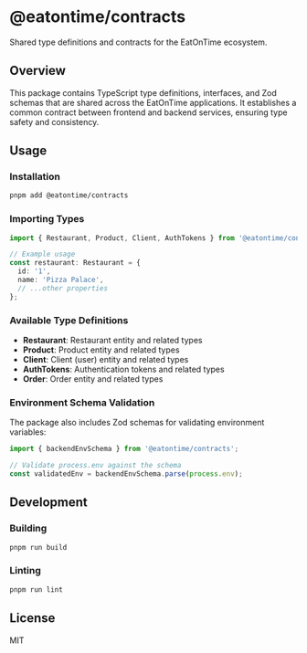 # @eatontime/contracts

Shared type definitions and contracts for the EatOnTime ecosystem.

## Overview

This package contains TypeScript type definitions, interfaces, and Zod schemas that are shared across the EatOnTime applications. It establishes a common contract between frontend and backend services, ensuring type safety and consistency.

## Usage

### Installation

```bash
pnpm add @eatontime/contracts
```

### Importing Types

```typescript
import { Restaurant, Product, Client, AuthTokens } from '@eatontime/contracts';

// Example usage
const restaurant: Restaurant = {
  id: '1',
  name: 'Pizza Palace',
  // ...other properties
};
```

### Available Type Definitions

- **Restaurant**: Restaurant entity and related types
- **Product**: Product entity and related types
- **Client**: Client (user) entity and related types
- **AuthTokens**: Authentication tokens and related types
- **Order**: Order entity and related types

### Environment Schema Validation

The package also includes Zod schemas for validating environment variables:

```typescript
import { backendEnvSchema } from '@eatontime/contracts';

// Validate process.env against the schema
const validatedEnv = backendEnvSchema.parse(process.env);
```

## Development

### Building

```bash
pnpm run build
```

### Linting

```bash
pnpm run lint
```

## License

MIT
